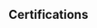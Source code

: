 ## Certifications

<div data-iframe-width="150" data-iframe-height="270" data-share-badge-id="25608eae-5bef-4381-84b1-d5c101d129c0"></div><script type="text/javascript" async src="//cdn.youracclaim.com/assets/utilities/embed.js"></script>